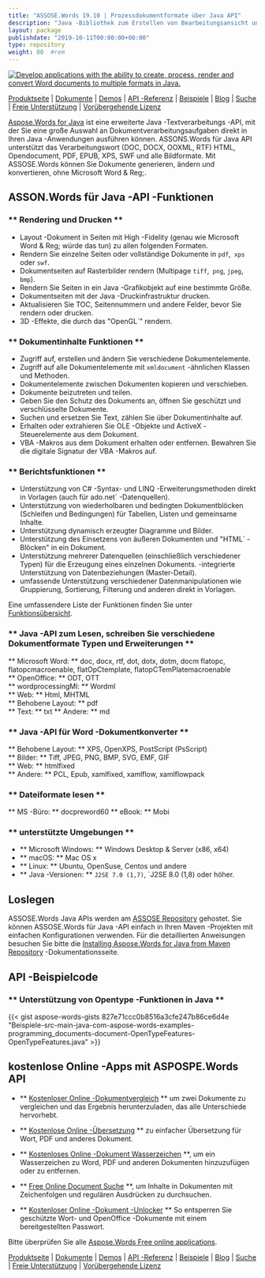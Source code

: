 ```yaml
---
title: "ASSOSE.Words 19.10 | Prozessdokumentformate über Java API" 
description: "Java -Bibliothek zum Erstellen von Bearbeitungsansicht und Umwandlung von Wort- und OpenOffice -Dokumenten. Arbeiten Sie programmgesteuert mit Dokumenttext, Bildern, Formularen, Tabellen, XML, OLE und mehr." 
layout: package
publishdate: "2019-10-11T00:00:00+00:00"
type: repository
weight: 00	#rem
---
```

[![Develop applications with the ability to create, process, render and convert Word documents to multiple formats in Java.](../aspose_words-for-java-banner.png)](./)

[Produktseite](https://products.aspose.com/words/java) | [Dokumente](https://docs.aspose.com/words/java/) | [Demos](https://products.aspose.app/words/family) | [API -Referenz](https://apireference.aspose.com/words/java) | [Beispiele](https://github.com/aspose-words/Aspose.Words-for-Java/tree/master/Beispiele) | [Blog](https://blog.aspose.com/category/words/) | [Suche](https://search.aspose.com/) | [Freie Unterstützung](https://forum.aspose.com/c/words) | [Vorübergehende Lizenz](https://purchase.aspose.com/temporary-license)

[Aspose.Words for Java](https://products.aspose.com/words/java) ist eine erweiterte Java -Textverarbeitungs -API, mit der Sie eine große Auswahl an Dokumentverarbeitungsaufgaben direkt in Ihren Java -Anwendungen ausführen können. ASSONS.Words für Java API unterstützt das Verarbeitungswort (DOC, DOCX, OOXML, RTF) HTML, Opendocument, PDF, EPUB, XPS, SWF und alle Bildformate. Mit ASSOSE.Words können Sie Dokumente generieren, ändern und konvertieren, ohne Microsoft Word & Reg;.

## ASSON.Words für Java -API -Funktionen

### ** Rendering und Drucken **
- Layout -Dokument in Seiten mit High -Fidelity (genau wie Microsoft Word & Reg; würde das tun) zu allen folgenden Formaten.
- Rendern Sie einzelne Seiten oder vollständige Dokumente in `pdf`,` xps` oder `swf`.
- Dokumentseiten auf Rasterbilder rendern (Multipage `tiff`,` png`, `jpeg`,` bmp`).
- Rendern Sie Seiten in ein Java -Grafikobjekt auf eine bestimmte Größe.
- Dokumentseiten mit der Java -Druckinfrastruktur drucken.
- Aktualisieren Sie TOC, Seitennummern und andere Felder, bevor Sie rendern oder drucken.
- 3D -Effekte, die durch das "OpenGL`" rendern.

### ** Dokumentinhalte Funktionen **
- Zugriff auf, erstellen und ändern Sie verschiedene Dokumentelemente.
- Zugriff auf alle Dokumentelemente mit `xmldocument` -ähnlichen Klassen und Methoden.
- Dokumentelemente zwischen Dokumenten kopieren und verschieben.
- Dokumente beizutreten und teilen.
- Geben Sie den Schutz des Dokuments an, öffnen Sie geschützt und verschlüsselte Dokumente.
- Suchen und ersetzen Sie Text, zählen Sie über Dokumentinhalte auf.
- Erhalten oder extrahieren Sie OLE -Objekte und ActiveX -Steuerelemente aus dem Dokument.
- VBA -Makros aus dem Dokument erhalten oder entfernen. Bewahren Sie die digitale Signatur der VBA -Makros auf.

### ** Berichtsfunktionen **
- Unterstützung von C# -Syntax- und LINQ -Erweiterungsmethoden direkt in Vorlagen (auch für ado.net` -Datenquellen).
- Unterstützung von wiederholbaren und bedingten Dokumentblöcken (Schleifen und Bedingungen) für Tabellen, Listen und gemeinsame Inhalte.
- Unterstützung dynamisch erzeugter Diagramme und Bilder.
- Unterstützung des Einsetzens von äußeren Dokumenten und "HTML` -Blöcken" in ein Dokument.
- Unterstützung mehrerer Datenquellen (einschließlich verschiedener Typen) für die Erzeugung eines einzelnen Dokuments.
-integrierte Unterstützung von Datenbeziehungen (Master-Detail).
- umfassende Unterstützung verschiedener Datenmanipulationen wie Gruppierung, Sortierung, Filterung und anderen direkt in Vorlagen.

Eine umfassendere Liste der Funktionen finden Sie unter [Funktionsübersicht](https://docs.aspose.com/words/java/feature-overview/).

### ** Java -API zum Lesen, schreiben Sie verschiedene Dokumentformate Typen und Erweiterungen **
** Microsoft Word: ** doc, docx, rtf, dot, dotx, dotm, docm flatopc, flatopcmacroenable, flatOpCtemplate, flatopCTemPlatemacroenable \
** OpenOffice: ** ODT, OTT \
** wordprocessingMl: ** Wordml \
** Web: ** Html, MHTML \
** Behobene Layout: ** pdf \
** Text: ** txt
** Andere: ** md

### ** Java -API für Word -Dokumentkonverter **
** Behobene Layout: ** XPS, OpenXPS, PostScript (PsScript) \
** Bilder: ** Tiff, JPEG, PNG, BMP, SVG, EMF, GIF \
** Web: ** htmlfixed \
** Andere: ** PCL, Epub, xamlfixed, xamlflow, xamlflowpack

### ** Dateiformate lesen **
** MS -Büro: ** docpreword60
** eBook: ** Mobi

### ** unterstützte Umgebungen **
- ** Microsoft Windows: ** Windows Desktop & Server (x86, x64)
- ** macOS: ** Mac OS x
- ** Linux: ** Ubuntu, OpenSuse, Centos und andere
- ** Java -Versionen: ** `J2SE 7.0 (1,7)`, `J2SE 8.0 (1,8) oder höher.

## Loslegen

ASSOSE.Words Java APIs werden am [ASSOSE Repository](https://repository.aspose.com/words/) gehostet. Sie können ASSOSE.Words für Java -API einfach in Ihren Maven -Projekten mit einfachen Konfigurationen verwenden. Für die detaillierten Anweisungen besuchen Sie bitte die [Installing Aspose.Words for Java from Maven Repository](https://docs.aspose.com/words/java/installation/) -Dokumentationsseite.

## API -Beispielcode

### ** Unterstützung von Opentype -Funktionen in Java **
{{< gist aspose-words-gists 827e71ccc0b8516a3cfe247b86ce6d4e "Beispiele-src-main-java-com-aspose-words-examples-programming_documents-document-OpenTypeFeatures-OpenTypeFeatures.java" >}}

## kostenlose Online -Apps mit ASPOSPE.Words API

- ** [Kostenloser Online -Dokumentvergleich](https://products.aspose.app/words/comparison) ** um zwei Dokumente zu vergleichen und das Ergebnis herunterzuladen, das alle Unterschiede hervorhebt.

- ** [Kostenlose Online -Übersetzung](https://products.aspose.app/words/translator) ** zu einfacher Übersetzung für Wort, PDF und anderes Dokument.

- ** [Kostenloses Online -Dokument Wasserzeichen](https://products.aspose.app/words/watermark) **, um ein Wasserzeichen zu Word, PDF und anderen Dokumenten hinzuzufügen oder zu entfernen.

- ** [Free Online Document Suche](https://products.aspose.app/words/search) **, um Inhalte in Dokumenten mit Zeichenfolgen und regulären Ausdrücken zu durchsuchen.

- ** [Kostenloser Online -Dokument -Unlocker](https://products.aspose.app/words/unlock) ** So entsperren Sie geschützte Wort- und OpenOffice -Dokumente mit einem bereitgestellten Passwort.

Bitte überprüfen Sie alle [Aspose.Words Free online applications](https://products.aspose.app/words/family).

[Produktseite](https://products.aspose.com/words/java) | [Dokumente](https://docs.aspose.com/words/java/) | [Demos](https://products.aspose.app/words/family) | [API -Referenz](https://apireference.aspose.com/words/java) | [Beispiele](https://github.com/aspose-words/Aspose.Words-for-Java/tree/master/Beispiele) | [Blog](https://blog.aspose.com/category/words/) | [Suche](https://search.aspose.com/) | [Freie Unterstützung](https://forum.aspose.com/c/words) | [Vorübergehende Lizenz](https://purchase.aspose.com/temporary-license)
